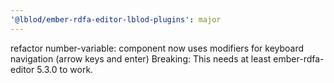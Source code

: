 ```yaml
---
'@lblod/ember-rdfa-editor-lblod-plugins': major
---
```


refactor number-variable: component now uses modifiers for keyboard navigation (arrow keys and enter)  Breaking: This needs at least ember-rdfa-editor 5.3.0 to work.
